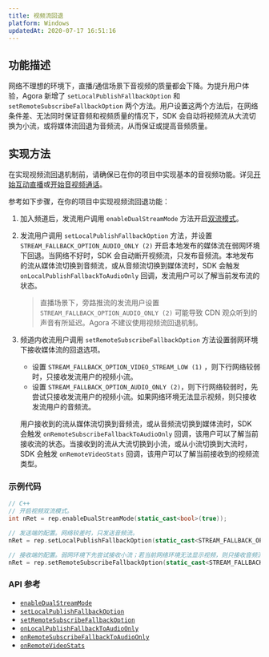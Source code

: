 ```yaml
---
title: 视频流回退
platform: Windows
updatedAt: 2020-07-17 16:51:16
---
```


## 功能描述

网络不理想的环境下，直播/通信场景下音视频的质量都会下降。为提升用户体验，Agora 新增了 `setLocalPublishFallbackOption` 和 `setRemoteSubscribeFallbackOption` 两个方法。用户设置这两个方法后，在网络条件差、无法同时保证音频和视频质量的情况下，SDK 会自动将视频流从大流切换为小流，或将媒体流回退为音频流，从而保证或提高音频质量。

## 实现方法

在实现视频流回退机制前，请确保已在你的项目中实现基本的音视频功能。详见[开始互动直播](start_live_windows)或[开始音视频通话](start_call_windows)。

参考如下步骤，在你的项目中实现视频流回退功能：

1. 加入频道后，发流用户调用 `enableDualStreamMode` 方法开启[双流模式](https://docs.agora.io/cn/Agora%20Platform/terms?platform=All%20Platforms#a-name-duala双流模式)。

2. 发流用户调用 `setLocalPublishFallbackOption` 方法，并设置 `STREAM_FALLBACK_OPTION_AUDIO_ONLY (2)` 开启本地发布的媒体流在弱网环境下回退。当网络不好时，SDK 会自动断开视频流，只发布音频流。本地发布的流从媒体流切换到音频流，或从音频流切换到媒体流时，SDK 会触发 `onLocalPublishFallbackToAudioOnly` 回调，发流用户可以了解当前发布流的状态。

   > 直播场景下，旁路推流的发流用户设置 `STREAM_FALLBACK_OPTION_AUDIO_ONLY (2)` 可能导致 CDN 观众听到的声音有所延迟。Agora 不建议使用视频流回退机制。

3. 频道内收流用户调用 `setRemoteSubscribeFallbackOption` 方法设置弱网环境下接收媒体流的回退选项。

   - 设置 `STREAM_FALLBACK_OPTION_VIDEO_STREAM_LOW (1)` ，则下行网络较弱时，只接收发流用户的视频小流。
   - 设置 `STREAM_FALLBACK_OPTION_AUDIO_ONLY (2)`，则下行网络较弱时，先尝试只接收发流用户的视频小流。如果网络环境无法显示视频，则只接收发流用户的音频流。

   用户接收到的流从媒体流切换到音频流，或从音频流切换到媒体流时，SDK 会触发 `onRemoteSubscribeFallbackToAudioOnly` 回调，该用户可以了解当前接收流的状态。当接收到的流从大流切换到小流，或从小流切换到大流时，SDK 会触发 `onRemoteVideoStats` 回调，该用户可以了解当前接收到的视频流类型。

### 示例代码

```c++
// C++
// 开启视频双流模式。
int nRet = rep.enableDualStreamMode(static_cast<bool>(true));

// 发送端的配置。网络较差时，只发送音频流。
nRet = rep.setLocalPublishFallbackOption(static_cast<STREAM_FALLBACK_OPTIONS>(STREAM_FALLBACK_OPTION_AUDIO_ONLY));

// 接收端的配置。弱网环境下先尝试接收小流；若当前网络环境无法显示视频，则只接收音频流。
nRet = rep.setRemoteSubscribeFallbackOption(static_cast<STREAM_FALLBACK_OPTIONS>(STREAM_FALLBACK_OPTION_AUDIO_ONLY));
```

### API 参考

- [`enableDualStreamMode`](./API%20Reference/cpp/classagora_1_1rtc_1_1_i_rtc_engine.html#a72846f5bf13726e7a61497e2fef65972)
- [`setLocalPublishFallbackOption`](./API%20Reference/cpp/classagora_1_1rtc_1_1_i_rtc_engine.html#a6f411291eb8b834442b44361f78fa81f)
- [`setRemoteSubscribeFallbackOption`](./API%20Reference/cpp/classagora_1_1rtc_1_1_i_rtc_engine.html#afd251e3f353a31d470ff9e60c3c3c5de)
- [`onLocalPublishFallbackToAudioOnly`](./API%20Reference/cpp/classagora_1_1rtc_1_1_i_rtc_engine_event_handler.html#ace4279c4d87c23a1fecc3eb8e862a513)
- [`onRemoteSubscribeFallbackToAudioOnly`](./API%20Reference/cpp/classagora_1_1rtc_1_1_i_rtc_engine_event_handler.html#a7ee343146ad6e3f120bd04a7a6fdda74)
- [`onRemoteVideoStats`](./API%20Reference/cpp/classagora_1_1rtc_1_1_i_rtc_engine_event_handler.html#a7163ffb650852be270ba0215b596d968)
